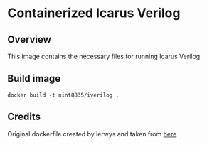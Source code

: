# Containerized Icarus Verilog

## Overview

This image contains the necessary files for running
Icarus Verilog

## Build image

    docker build -t nint8835/iverilog .

## Credits

Original dockerfile created by lerwys and taken from [here](https://github.com/lerwys/docker-iverilog)